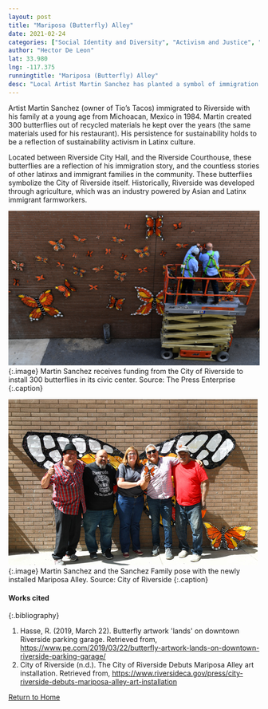 ```yaml
---
layout: post
title: "Mariposa (Butterfly) Alley"
date: 2021-02-24
categories: ["Social Identity and Diversity", "Activism and Justice", "Immigration and Migration"]
author: "Hector De Leon"
lat: 33.980
lng: -117.375
runningtitle: "Mariposa (Butterfly) Alley"
desc: "Local Artist Martin Sanchez has planted a symbol of immigration and Latinidad in the heart of Riverside’s civic center, in the shape of butterflies."
---
```

Artist Martin Sanchez (owner of Tio’s Tacos) immigrated to Riverside with his family at a young age from Michoacan, Mexico in 1984. Martin created 300 butterflies out of recycled materials he kept over the years (the same materials used for his restaurant). His persistence for sustainability holds to be a reflection of sustainability activism in Latinx culture.

Located between Riverside City Hall, and the Riverside Courthouse, these butterflies are a reflection of his immigration story, and the countless stories of other latinxs and immigrant families in the community. These butterflies symbolize the City of Riverside itself. Historically, Riverside was developed through agriculture, which was an industry powered by Asian and Latinx immigrant farmworkers.


![Martin and Riverside Collaborate](images/MariposaAlley_Pin3_Image1.jpg)
   {:.image} 
Martin Sanchez receives funding from the City of Riverside to install 300 butterflies in its civic center. Source: The Press Enterprise
   {:.caption} 

![Sanchez Family and Mariposa Alley](images/MariposaAlley_Pin3_Image2.jpg)
   {:.image} 
Martin Sanchez and the Sanchez Family pose with the newly installed Mariposa Alley. Source: City of Riverside
   {:.caption} 
 

#### Works cited

{:.bibliography}
1. Hasse, R. (2019, March 22). Butterfly artwork 'lands' on downtown Riverside parking garage. Retrieved from, https://www.pe.com/2019/03/22/butterfly-artwork-lands-on-downtown-riverside-parking-garage/
2. City of Riverside (n.d.). The City of Riverside Debuts Mariposa Alley art installation. Retrieved from, https://www.riversideca.gov/press/city-riverside-debuts-mariposa-alley-art-installation

[Return to Home](https://uclachicanxstudies.github.io/BarrioSuburbanisms/)
